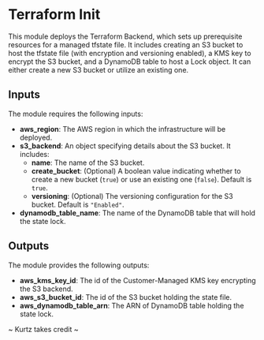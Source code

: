 <!DOCTYPE html>
<html lang="en">
<head>
  <meta charset="UTF-8">
  <meta name="viewport" content="width=device-width, initial-scale=1.0">
  <title>ByteUS' terraform-init</title>
</head>
<body>

<h1>Terraform Init</h1>

<p>This module deploys the Terraform Backend, which sets up prerequisite resources for a managed tfstate file. It includes creating an S3 bucket to host the tfstate file (with encryption and versioning enabled), a KMS key to encrypt the S3 bucket, and a DynamoDB table to host a Lock object. It can either create a new S3 bucket or utilize an existing one.</p>

<h2>Inputs</h2>

<p>The module requires the following inputs:</p>

<ul>
  <li><strong>aws_region</strong>: The AWS region in which the infrastructure will be deployed.</li>
  <li><strong>s3_backend</strong>: An object specifying details about the S3 bucket. It includes:
    <ul>
      <li><strong>name</strong>: The name of the S3 bucket.</li>
      <li><strong>create_bucket</strong>: (Optional) A boolean value indicating whether to create a new bucket (<code>true</code>) or use an existing one (<code>false</code>). Default is <code>true</code>.</li>
      <li><strong>versioning</strong>: (Optional) The versioning configuration for the S3 bucket. Default is <code>"Enabled"</code>.</li>
    </ul>
  </li>
  <li><strong>dynamodb_table_name</strong>: The name of the DynamoDB table that will hold the state lock.</li>
</ul>

<h2>Outputs</h2>

<p>The module provides the following outputs:</p>

<ul>
  <li><strong>aws_kms_key_id</strong>: The id of the Customer-Managed KMS key encrypting the S3 backend.</li>
  <li><strong>aws_s3_bucket_id</strong>: The id of the S3 bucket holding the state file.</li>
  <li><strong>aws_dynamodb_table_arn</strong>: The ARN of DynamoDB table holding the state lock.</li>
</ul>

<p>~ Kurtz takes credit ~</p>

</body>
</html>
